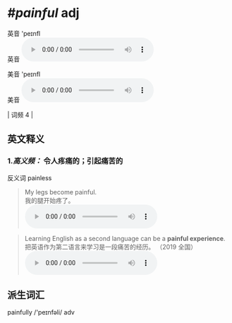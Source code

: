 # ***\#painful*** adj
英音 'peɪnfl  
英音
<audio src="./media/painful-B.aac" controls="controls"></audio>

美音 'peɪnfl  
美音
<audio src="./media/painful.aac" controls="controls"></audio>



| 词频 4 |  

英文释义
---
### 1.*高义频：* **令人疼痛的；引起痛苦的**  
反义词 painless 

 > My legs become painful.  
 > 我的腿开始疼了。    
<audio src="./media/painful55.aac" controls="controls"></audio>

 > Learning English as a second language can be a **painful experience**.  
 > 把英语作为第二语言来学习是一段痛苦的经历。  （2019 全国）  
<audio src="./media/Learning English as a second_AAC.aac" controls="controls"></audio>


派生词汇
---
painfully /'peɪnfəli/ adv   

